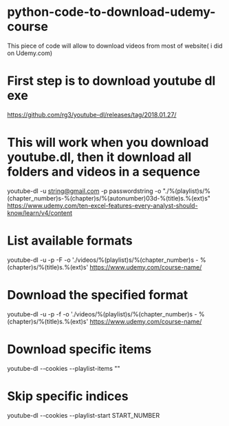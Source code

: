 # python-code-to-download-udemy-course
This piece of code will allow to download videos from most of website( i did on Udemy.com)

# First step is to download youtube dl exe
https://github.com/rg3/youtube-dl/releases/tag/2018.01.27/

# This will work when you download youtube.dl, then it download all folders and videos in a sequence
youtube-dl -u string@gmail.com -p passwordstring -o "./%(playlist)s/%(chapter_number)s-%(chapter)s/%(autonumber)03d-%(title)s.%(ext)s" https://www.udemy.com/ten-excel-features-every-analyst-should-know/learn/v4/content


# List available formats
youtube-dl -u <username> -p <password> -F -o './videos/%(playlist)s/%(chapter_number)s - %(chapter)s/%(title)s.%(ext)s' https://www.udemy.com/course-name/

# Download the specified format
youtube-dl -u <username> -p <password> -f <desired-format> -o './videos/%(playlist)s/%(chapter_number)s - %(chapter)s/%(title)s.%(ext)s' https://www.udemy.com/course-name/

# Download specific items
youtube-dl <url> --cookies <cookies-filename> --playlist-items "<comma-separated-indices>"

# Skip specific indices
youtube-dl <url> --cookies <cookies-filename> --playlist-start START_NUMBER
